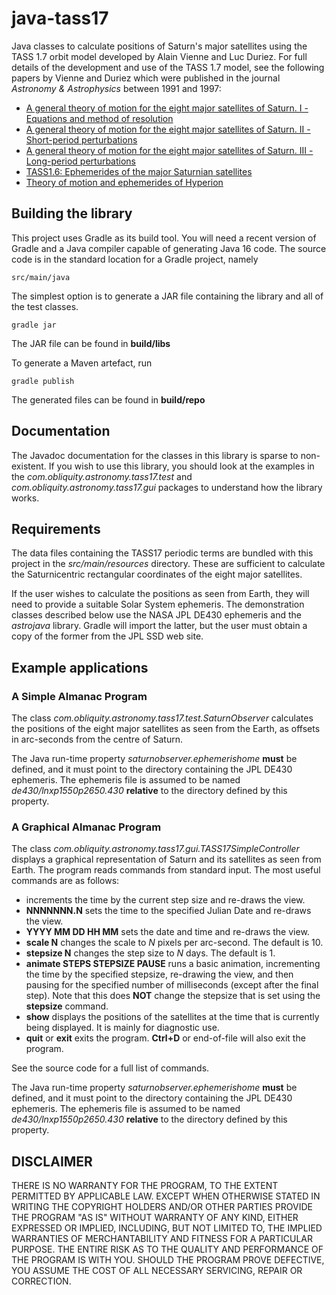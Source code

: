# java-tass17

Java classes to calculate positions of Saturn's major satellites
using the TASS 1.7 orbit model developed by Alain Vienne and Luc Duriez.
For full details of the development and use of the TASS 1.7 model,
see the following papers by Vienne and Duriez which were published in the journal
*Astronomy & Astrophysics* between 1991 and 1997:

- [A general theory of motion for the eight major satellites of Saturn. I - Equations and method of resolution](https://ui.adsabs.harvard.edu/abs/1991A%26A...243..263D/abstract)
- [A general theory of motion for the eight major satellites of Saturn. II - Short-period perturbations](https://ui.adsabs.harvard.edu/abs/1991A%26A...246..619V/abstract)
- [A general theory of motion for the eight major satellites of Saturn. III - Long-period perturbations](https://ui.adsabs.harvard.edu/abs/1992A%26A...257..331V/abstract)
- [TASS1.6: Ephemerides of the major Saturnian satellites](https://ui.adsabs.harvard.edu/abs/1995A%26A...297..588V/abstract)
- [Theory of motion and ephemerides of Hyperion](https://ui.adsabs.harvard.edu/abs/1997A%26A...324..366D/abstract)

## Building the library

This project uses Gradle as its build tool.  You will need a recent
version of Gradle and a Java compiler capable of generating Java 16
code.  The source code is in the standard location for a Gradle
project, namely

`src/main/java`

The simplest option is to generate a JAR file containing the library
and all of the test classes.

`gradle jar`

The JAR file can be found in **build/libs**

To generate a Maven artefact, run

`gradle publish`

The generated files can be found in **build/repo**

## Documentation

The Javadoc documentation for the classes in this library is sparse
to non-existent.  If you wish to use this library, you should look
at the examples in the *com.obliquity.astronomy.tass17.test* and
*com.obliquity.astronomy.tass17.gui* packages to understand how the
library works.

## Requirements

The data files containing the TASS17 periodic terms are bundled with
this project in the *src/main/resources* directory.  These are
sufficient to calculate the Saturnicentric rectangular coordinates of
the eight major satellites.

If the user wishes to calculate the positions as seen from Earth,
they will need to provide a suitable Solar System ephemeris.  The
demonstration classes described below use the NASA JPL DE430
ephemeris and the *astrojava* library.  Gradle will import the
latter, but the user must obtain a copy of the former from the JPL
SSD web site.

## Example applications

### A Simple Almanac Program

The class *com.obliquity.astronomy.tass17.test.SaturnObserver*
calculates the positions of the eight major satellites as seen
from the Earth, as offsets in arc-seconds from the centre of
Saturn.

The Java run-time property *saturnobserver.ephemerishome*
**must** be defined, and it must point to the directory
containing the JPL DE430 ephemeris.  The ephemeris file is assumed
to be named *de430/lnxp1550p2650.430* **relative** to the directory
defined by this property.

### A Graphical Almanac Program

The class *com.obliquity.astronomy.tass17.gui.TASS17SimpleController*
displays a graphical representation of Saturn and its satellites as
seen from Earth.  The program reads commands from standard input.
The most useful commands are as follows:

- **<RETURN>** increments the time by the current step size and re-draws the view.
- **NNNNNNN.N** sets the time to the specified Julian Date and re-draws the view.
- **YYYY MM DD HH MM** sets the date and time and re-draws the view.
- **scale N** changes the scale to *N* pixels per arc-second. The default is 10.
- **stepsize N** changes the step size to *N* days. The default is 1.
- **animate STEPS STEPSIZE PAUSE** runs a basic animation, incrementing the time by the
specified stepsize, re-drawing the view, and then pausing for the specified number of
milliseconds (except after the final step). Note that this does **NOT** change the
stepsize that is set using the **stepsize** command.
- **show** displays the positions of the satellites at the time that is currently
being displayed.  It is mainly for diagnostic use.
- **quit** or **exit** exits the program. **Ctrl+D** or end-of-file will also exit
the program.

See the source code for a full list of commands.

The Java run-time property *saturnobserver.ephemerishome*
**must** be defined, and it must point to the directory
containing the JPL DE430 ephemeris.  The ephemeris file is assumed
to be named *de430/lnxp1550p2650.430* **relative** to the directory
defined by this property.

## DISCLAIMER

THERE IS NO WARRANTY FOR THE PROGRAM, TO THE EXTENT PERMITTED BY
APPLICABLE LAW.  EXCEPT WHEN OTHERWISE STATED IN WRITING THE COPYRIGHT
HOLDERS AND/OR OTHER PARTIES PROVIDE THE PROGRAM "AS IS" WITHOUT WARRANTY
OF ANY KIND, EITHER EXPRESSED OR IMPLIED, INCLUDING, BUT NOT LIMITED TO,
THE IMPLIED WARRANTIES OF MERCHANTABILITY AND FITNESS FOR A PARTICULAR
PURPOSE.  THE ENTIRE RISK AS TO THE QUALITY AND PERFORMANCE OF THE PROGRAM
IS WITH YOU.  SHOULD THE PROGRAM PROVE DEFECTIVE, YOU ASSUME THE COST OF
ALL NECESSARY SERVICING, REPAIR OR CORRECTION.